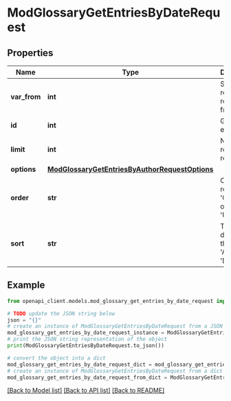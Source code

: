 # ModGlossaryGetEntriesByDateRequest


## Properties

Name | Type | Description | Notes
------------ | ------------- | ------------- | -------------
**var_from** | **int** | Start returning records from here | [optional] [default to 0]
**id** | **int** | Glossary entry ID | 
**limit** | **int** | Number of records to return | [optional] [default to 20]
**options** | [**ModGlossaryGetEntriesByAuthorRequestOptions**](ModGlossaryGetEntriesByAuthorRequestOptions.md) |  | [optional] 
**order** | **str** | Order the records by: &#39;CREATION&#39; or &#39;UPDATE&#39;. | [optional] [default to 'UPDATE']
**sort** | **str** | The direction of the order: &#39;ASC&#39; or &#39;DESC&#39; | [optional] [default to 'DESC']

## Example

```python
from openapi_client.models.mod_glossary_get_entries_by_date_request import ModGlossaryGetEntriesByDateRequest

# TODO update the JSON string below
json = "{}"
# create an instance of ModGlossaryGetEntriesByDateRequest from a JSON string
mod_glossary_get_entries_by_date_request_instance = ModGlossaryGetEntriesByDateRequest.from_json(json)
# print the JSON string representation of the object
print(ModGlossaryGetEntriesByDateRequest.to_json())

# convert the object into a dict
mod_glossary_get_entries_by_date_request_dict = mod_glossary_get_entries_by_date_request_instance.to_dict()
# create an instance of ModGlossaryGetEntriesByDateRequest from a dict
mod_glossary_get_entries_by_date_request_from_dict = ModGlossaryGetEntriesByDateRequest.from_dict(mod_glossary_get_entries_by_date_request_dict)
```
[[Back to Model list]](../README.md#documentation-for-models) [[Back to API list]](../README.md#documentation-for-api-endpoints) [[Back to README]](../README.md)


